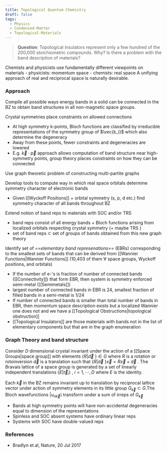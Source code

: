 ```yaml
---
title: Topological Quantum Chemistry
draft: false
tags:
  - Physics
  - Condensed-Matter
  - Topological-Materials
---
```


> __Question__: Topological insulators represent only a few hundred of the 200,000 stoichiometric compounds. Why? Is there a problem with the band description of materials? 

Chemists and physicists use fundamentally different viewpoints on materials
	- physicists: momentum space
	- chemists: real space
A unifying approach of real and reciprocal space is naturally desirable.
### Approach

Compile all possible ways energy bands in a solid can be connected in the BZ to obtain band structures in all non-magnetic space groups.

Crystal symmetries place constraints on allowed connections
- At high symmetry k-points, Bloch functions are classified by irreducible representations of the symmetry group of $\vec{k_i}$ which also determine the degeneracy
- Away from these points, fewer constraints and degeneracies are lowered
- E.g.  $\vec{k}\cdot\vec{p}$ approach allows computation of band structure near high-symmetry points, group theory places constraints on how they can be connected

Use graph theoretic problem of constructing multi-partite graphs

Develop tools to compute way in which real space orbitals determine symmetry character of electronic bands
- Given [[Wyckoff Positions]] + orbital symmetry (s, p, d etc.) find symmetry character of all bands throughout BZ 

Extend notion of band reps to materials with SOC and/or TRS
- band reps consist of all energy bands + Bloch functions arising from localized orbitals respecting crystal symmetry (+ maybe TRS )
- set of band reps $\subset$ set of groups of bands obtained from this new graph theory

Identify set of ==_elementary band represenations_== (EBRs) corresponding to the smallest sets of bands that can be derived from [[Wannier Functions|Wannier Functions]] (10,403 of them $\forall$ space groups, Wyckoff positions, and orbitals)
- If the number of e-'s is fraction of number of connected bands ([[Connectivity]]) that form EBR, then system is symmetry enforced semi-metal ([[Semimetals]])
- largest number of connected bands in EBR is 24, smallest fraction of filled bands in a semi-metal is 1/24
- If number of connected bands is smaller than total number of bands in EBR, then momentum space description exists but a localized Wannier one does not and we have a [[Topological Obstructions|topological obstruction]] 
- [[Topological Insulators]] are those materials with bands not in the list of elementary components but that are in the graph enumeration
### Graph Theory and band structure

Consider $D$ dimensional crystal invariant under the action of a [[Space Groups|space group]] with elements $\{ R | \vec{d}\ \} \in G$ where $R$ is a rotation or rotoinversion $\vec{d}$ is a translation such that $\{ R | \vec{d}\ \} \vec{x} = R\vec{x} + \vec{d}$ . The Bravais lattice of a space group is generated by a set of linearly independent translations $\{E|\vec{t}_i\}$ , $i=1, \cdots , D$ where $E$ is the identity. 

Each $\vec{k}$ in the BZ remains invariant up to translation by reciprocal lattice vector under action of symmetry elements in its little group $G_{\vec{k}} \subset G$.The Bloch wavefunctions $|u_{n\vec{k}}\rangle$ transform under a sum of irreps of $G_{\vec{k}}$ 
- Bands at high symmetry points will have non-accidental degeneracies equal to dimension of the representations
- Spinless and SOC absent systems have ordinary linear reps
- Systems with SOC have double-valued reps
### References
- Bradlyn et.al, Nature, 20 Jul 2017